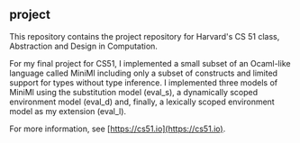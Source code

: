 
## project

This repository contains the project repository for Harvard's
CS 51 class, Abstraction and Design in Computation.

For my final project for CS51, I implemented a small subset of 
an Ocaml-like language called MiniMl including only a subset of 
constructs and limited support for types without type inference. 
I implemented three models of MiniMl using the substitution 
model (eval_s), a dynamically scoped environment model (eval_d) 
and, finally, a lexically scoped environment model as my extension (eval_l).


For more information, see [https://cs51.io](https://cs51.io). 
